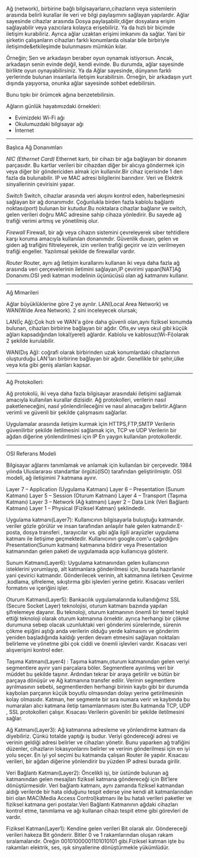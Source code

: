 Ağ (network), birbirine bağlı bilgisayarların,cihazların veya sistemlerin arasında belirli kurallar ile veri ve bilgi paylaşımını sağlayan yapılardır. Ağlar sayesinde cihazlar arasında
Dosya paylaşabilir,diğer dosyalara erişim sağlayabilir veya yazıcılara kolayca erişebiliriz. Ya da hızlı bir biçimde iletişim kurabiliriz. 
Ayrıca ağlar uzaktan erişimi imkanını da sağlar. Yani bir şirketin çalışanların cihazları farklı konumlarda olsalar bile birbiriyle iletişimde&etkileşimde bulunmasını mümkün kılar.

Örneğin;
Sen ve arkadaşın beraber oyun oynamak istiyorsun. Ancak, arkadaşın senin evinde değil, kendi evinde. Bu durumda, ağlar sayesinde birlikte oyun oynayabilirsiniz. Ya da Ağlar sayesinde, dünyanın farklı yerlerinde bulunan insanlarla iletişim kurabilirsin. Örneğin, bir arkadaşın yurt dışında yaşıyorsa, onunka ağlar sayesinde sohbet edebilirsin.

Bunu tıpkı bir örümcek ağına benzetebilirsin.


Ağların günlük hayatımızdaki örnekleri:

* Evimizdeki Wi-Fi ağı
* Okulumuzdaki bilgisayar ağı
* İnternet

-------------------------------------------------------------------------------------------

Başlıca Ağ Donanımları

*NIC (Ethernet Card)*
Ethernet kartı, bir cihazı bir ağa bağlayan bir donanım parçasıdır. Bu kartlar verileri bir cihazdan diğer bir alıcıya göndermek için veya diğer bir göndericiden almak için kullanılır.Bir cihaz içerisinde 1 den fazla da bulunabilir. IP ve MAC adresi bilgilerini barındırır. Veri ve Elektrik sinyallerinin çevirisini yapar.


*Switch*
Switch, cihazlar arasında veri akışını kontrol eden, haberleşmesini sağlayan bir ağ donanımıdır. Çoğunlukla birden fazla
kablolu bağlantı noktası(port) bulunan bir kutudur.Bu noktalara cihazlar bağlanır ve switch, gelen verileri doğru MAC adresine sahip cihaza yönledirir. Bu sayede ağ trafiği verimi artmış ve yönetilmiş olur.

*Firewall*
Firewall, bir ağı veya cihazın sistemini çevreleyerek siber tehtidlere karşı koruma amacıyla kullanılan donanımdır. Güvenlik duvarı, gelen ve giden ağ trafiğini filtreleyerek, izin verilen trafiği geçirir ve izin verilmeyen trafiği engeller. Yazılımsal şekilde de firewallar vardır.

*Router*
Router, aynı ağ iletişim kurallarını kullanan iki veya daha fazla ağ arasında veri çerçevelerinin iletimini sağlayan,IP çevirimi yapan[NAT]Ağ Donanımı.OSI yedi katman
modelinin üçünücüsü olan ağ katmanını kullanır.


--------------------------------------------------------------------------------------------

Ağ Mimarileri

Ağlar büyüklüklerine göre 2 ye ayrılır.
LAN(Local Area Network) ve WAN(Wide Area Network). 2 sini inceleyecek olursak;

LAN(İç Ağ):Çok hızlı ve WAN'a göre daha güvenli olan,aynı fiziksel konumda bulunan, cihazları birbirine bağlayan bir ağdır. Ofis,ev veya okul gibi küçük ağları kapsadığından lokal(yerel) ağlardır. Kablolu ve kablosuz(Wi-Fi)olarak 2 şekilde kurulabilir.

WAN(Dış Ağ): coğrafi olarak birbirinden uzak konumlardaki cihazlarının oluşturduğu LAN'ları birbirine bağlayan bir ağıdır. Genellikle bir şehir,ülke veya kıta gibi geniş alanları kapsar. 

----------------------------------------------------------------------------------------------

Ağ Protokolleri:

Ağ protokolü, iki veya daha fazla bilgisayar arasındaki iletişimi sağlamak amacıyla kullanılan kurallar dizisidir. Ağ protokolleri, verilerin nasıl paketleneceğini, nasıl yönlendirileceğini ve nasıl alınacağını belirtir.Ağların verimli ve güvenli bir şekilde çalışmasını sağlarlar.

Uygulamalar arasında iletişim kurmak için HTTPS,FTP,SMTP
Verilerin güvenilirbir şekilde iletilmesini sağlamak için, TCP ve UDP
Verilerin bir ağdan diğerine yönlendirilmesi için IP 
En yaygın kullanılan protokollerdir.

-------------------------------------------------------------------------------------------------

OSI Referans Modeli

Bilgisayar ağlarını tanımlamak ve anlamak için kullanılan bir çerçevedir. 1984 yılında Uluslararası standartlar örgütü(ISO) tarafından geliştirilmiştir. OSI modeli,
ağ iletişimini 7 katmana ayırır.

Layer 7 – Application  (Uygulama Katmanı)
Layer 6 – Presentation  (Sunum Katmanı)
Layer 5 – Session  (Oturum Katmanı)
Layer 4 – Transport  (Taşıma Katmanı)
Layer 3 – Network  (Ağ katmanı)
Layer 2 – Data Link  (Veri Bağlantı Katmanı)
Layer 1 – Physical  (Fiziksel Katman) şeklindedir.


Uygulama katmanı(Layer7): Kullanıcının bilgisayarla buluştuğu katmandır. veriler gözle görülür ve insan tarafından anlaşılır hale gelen katmandır.E-posta,
dosya transferi , tarayıcılar vs. gibi ağla ilgili arayüzler uygulama katmanı ile iletişime geçmektedir.
Kullanıcının google.com'u çağırdığını Presentation(Sunum katmanı) katmanına bildirir veya Presentation katmanından gelen paketi de uygulamada açıp kullanıcıya gösterir.

Sunum Katmanı(Layer6): Uygulama katmanından gelen kullanıcının isteklerini yorumlayıp, alt katmanlara gönderilmesi için, burada hazırlanılır yani çevirici katmandır. Gönderilecek verinin, alt katmanına iletirken Çevirme ,kodlama, şifreleme, sıkıştırma gibi işlevleri yerine getirir. Kısacası verileri formatını ve içeriğini işler.

Oturum Katmanı(Layer5): Bankacılık uygulamalarında kullandığımız SSL (Secure Socket Layer) teknolojisi, oturum katmanı bazında yapılan şifrelemeye dayanır. Bu teknoloji, oturum katmanının önemli bir temel teşkil ettiği teknoloji olarak oturum katmanına örnektir. ayrıca herhangi bir çökme durumuna sebep olacak uzunluktaki veri gönderimi sürelerinde, sürenin çökme eşiğini aştığı anda verilerin olduğu yerde kalmasını ve gönderim yeniden başladığında kaldığı yerden devam etmesini sağlayan noktaları belirleme ve yönetme
gibi çok ciddi ve önemli işlevleri vardır. Kısacası veri alışverişini kontrol eder.

Taşıma Katmanı(Layer4) : Taşıma katmanı,oturum katmanından gelen veriyi segmentlere ayırır yani parçalara böler. Segmentlere ayırılmış veri bir müddet bu şekilde taşınır. Ardından tekrar bir araya getirilir ve bütün bir parçaya dönüşür ve Ağ katmanına transfer edilir.
Verinin segmentlere ayrılmasının sebebi, segmentlerden herhangi birinin  kaybı gibi bir durumda kaybolan parçanın küçük boyutlu olmasından dolayı yerine getirilmesinin kolay olmasıdır. Katman, her segmente bir sıra numara verir ve kaybında bu numaraları alıcı katmana iletip tamamlanmasını ister.Bu katmanda TCP, UDP , SSL protokolleri çalışır. Kısacası Verilerin güvenilri bir şekilde iletilmesini sağlar.

Ağ Katmanı(Layer3): Ağ katmanına adresleme ve yönlendirme katmanı da diyebiliriz. Çünkü totalde yaptığı iş budur. Veriyi göndereceği adresi ve verinin geldiği adresi belirler ve cihazları yönetir. Bunu yaparken ağ trafiğini düzenler, cihazların lokasyonlarını belirler ve verinin gönderilmesi için en iyi yolu seçer. En iyi yol seçimi bu katmanda çalışan Router ile yapılır. Kısacası verileri, bir ağdan diğerine yönlendirir bu yüzden IP adresi burada girilir.

Veri Bağlantı Katmanı(Layer2): Öncelikli işi, bir üstünde bulunan ağ katmanından gelen mesajları fiziksel katmana göndereceği için Bit’lere dönüştürmesidir.
Veri bağlantı katmanı, aynı zamanda fiziksel katmandan aldığı verilerde bir hata olduğunu tespit ederse yine kendi alt katmanlarından biri olan MAC(Media Access Control)katmanı ile bu hatalı verileri paketler ve fiziksel katmana geri postalar.Veri Bağlantı Katmanının ağdaki cihazları kontrol etme, tanımlama ve ağı kullanan cihazı tespit etme gibi görevleri de vardır.

Fiziksel Katman(Layer1): Kendine gelen verileri Bit olarak alır. Göndereceği verileri hakeza Bit gönderir. Bitler 0 ve 1 rakamlarından oluşan rakam sıralamalarıdır. Öreğin 00101000001101010101 gibi.Fiziksel katman işte bu rakamları elektrik, ses, ışık sinyallerine dönüştürmekle yükümlüdür.
